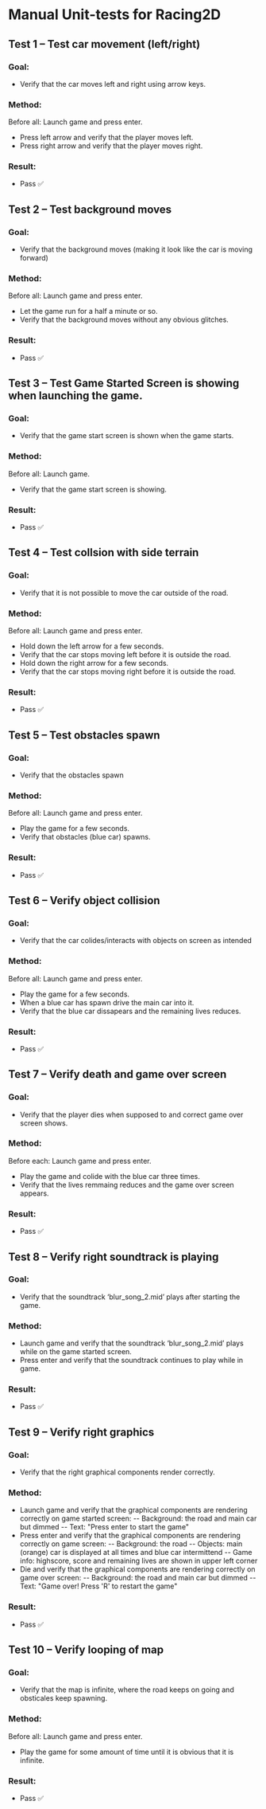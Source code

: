 # Manual Unit-tests for Racing2D

## Test 1 – Test car movement (left/right)

### Goal:

- Verify that the car moves left and right using arrow keys.

### Method:

Before all: Launch game and press enter.

- Press left arrow and verify that the player moves left.
- Press right arrow and verify that the player moves right.

### Result:

- Pass ✅

## Test 2 – Test background moves

### Goal:

- Verify that the background moves (making it look like the car is moving forward)

### Method:

Before all: Launch game and press enter.

- Let the game run for a half a minute or so.
- Verify that the background moves without any obvious glitches.

### Result:

- Pass ✅

## Test 3 – Test Game Started Screen is showing when launching the game.

### Goal:

- Verify that the game start screen is shown when the game starts.

### Method:

Before all: Launch game.

- Verify that the game start screen is showing.

### Result:

- Pass ✅

## Test 4 – Test collsion with side terrain

### Goal:

- Verify that it is not possible to move the car outside of the road.

### Method:

Before all: Launch game and press enter.

- Hold down the left arrow for a few seconds.
- Verify that the car stops moving left before it is outside the road.
- Hold down the right arrow for a few seconds.
- Verify that the car stops moving right before it is outside the road.

### Result:

- Pass ✅

## Test 5 – Test obstacles spawn

### Goal:

- Verify that the obstacles spawn

### Method:

Before all: Launch game and press enter.

- Play the game for a few seconds.
- Verify that obstacles (blue car) spawns.

### Result:

- Pass ✅

## Test 6 – Verify object collision

### Goal:

- Verify that the car colides/interacts with objects on screen as intended

### Method:

Before all: Launch game and press enter.

- Play the game for a few seconds.
- When a blue car has spawn drive the main car into it.
- Verify that the blue car dissapears and the remaining lives reduces.

### Result:

- Pass ✅

## Test 7 – Verify death and game over screen

### Goal:

- Verify that the player dies when supposed to and correct game over screen shows.

### Method:

Before each: Launch game and press enter.

- Play the game and colide with the blue car three times.
- Verify that the lives remmaing reduces and the game over screen appears.

### Result:

- Pass ✅

## Test 8 – Verify right soundtrack is playing

### Goal:

- Verify that the soundtrack ‘blur_song_2.mid’ plays after starting the game.

### Method:

- Launch game and verify that the soundtrack ‘blur_song_2.mid’ plays while on the game started screen.
- Press enter and verify that the soundtrack continues to play while in game.

### Result:

- Pass ✅

## Test 9 – Verify right graphics

### Goal:

- Verify that the right graphical components render correctly.

### Method:

- Launch game and verify that the graphical components are rendering correctly on game started screen:
  -- Background: the road and main car but dimmed
  -- Text: "Press enter to start the game"
- Press enter and verify that the graphical components are rendering correctly on game screen:
  -- Background: the road
  -- Objects: main (orange) car is displayed at all times and blue car intermittend
  -- Game info: highscore, score and remaining lives are shown in upper left corner
- Die and verify that the graphical components are rendering correctly on game over screen:
  -- Background: the road and main car but dimmed
  -- Text: "Game over! Press 'R' to restart the game"

### Result:

- Pass ✅

## Test 10 – Verify looping of map

### Goal:

- Verify that the map is infinite, where the road keeps on going and obsticales keep spawning.

### Method:

Before all: Launch game and press enter.

- Play the game for some amount of time until it is obvious that it is infinite.

### Result:

- Pass ✅
